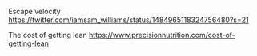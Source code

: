 Escape velocity
https://twitter.com/iamsam_williams/status/1484965118324756480?s=21

The cost of getting lean
https://www.precisionnutrition.com/cost-of-getting-lean